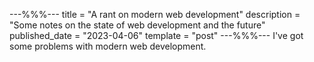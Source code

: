 ---%%%---
title = "A rant on modern web development"
description = "Some notes on the state of web development and the future"
published_date = "2023-04-06"
template = "post"
---%%%---
I've got some problems with modern web development.
